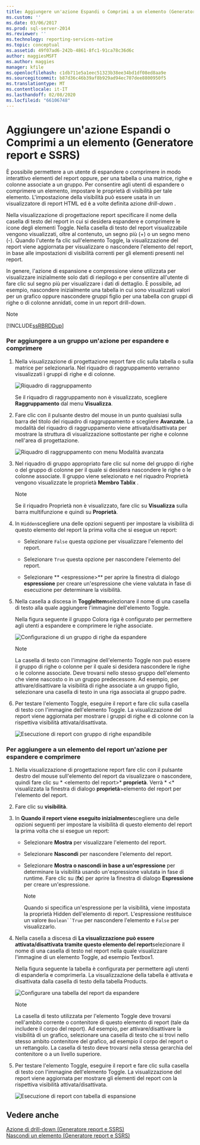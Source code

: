 ```yaml
---
title: Aggiungere un'azione Espandi o Comprimi a un elemento (Generatore report e SSRS) | Microsoft Docs
ms.custom: ''
ms.date: 03/06/2017
ms.prod: sql-server-2014
ms.reviewer: ''
ms.technology: reporting-services-native
ms.topic: conceptual
ms.assetid: 49f07ad6-242b-4861-8fc1-91ca78c36d6c
author: maggiesMSFT
ms.author: maggies
manager: kfile
ms.openlocfilehash: c1db711e5a1eec51323b38ee34bd1df08ed8aa9e
ms.sourcegitcommit: b87d36c46b39af8b929ad94ec707dee8800950f5
ms.translationtype: MT
ms.contentlocale: it-IT
ms.lasthandoff: 02/08/2020
ms.locfileid: "66106748"
---
```

# <a name="add-an-expand-or-collapse-action-to-an-item-report-builder-and-ssrs"></a>Aggiungere un'azione Espandi o Comprimi a un elemento (Generatore report e SSRS)
  È possibile permettere a un utente di espandere o comprimere in modo interattivo elementi del report oppure, per una tabella o una matrice, righe e colonne associate a un gruppo. Per consentire agli utenti di espandere o comprimere un elemento, impostare le proprietà di visibilità per tale elemento. L'impostazione della visibilità può essere usata in un visualizzatore di report HTML ed è a volte definita azione *drill-down* .  
  
 Nella visualizzazione di progettazione report specificare il nome della casella di testo del report in cui si desidera espandere e comprimere le icone degli elementi Toggle. Nella casella di testo del report visualizzabile vengono visualizzati, oltre al contenuto, un segno più (+) o un segno meno (-). Quando l'utente fa clic sull'elemento Toggle, la visualizzazione del report viene aggiornata per visualizzare o nascondere l'elemento del report, in base alle impostazioni di visibilità correnti per gli elementi presenti nel report.  
  
 In genere, l'azione di espansione e compressione viene utilizzata per visualizzare inizialmente solo dati di riepilogo e per consentire all'utente di fare clic sul segno più per visualizzare i dati di dettaglio. È possibile, ad esempio, nascondere inizialmente una tabella in cui sono visualizzati valori per un grafico oppure nascondere gruppi figlio per una tabella con gruppi di righe o di colonne annidati, come in un report drill-down.  
  
> [!NOTE]  
>  [!INCLUDE[ssRBRDDup](../../includes/ssrbrddup-md.md)]  
  
### <a name="to-add-expand-and-collapse-action-to-a-group"></a>Per aggiungere a un gruppo un'azione per espandere e comprimere  
  
1.  Nella visualizzazione di progettazione report fare clic sulla tabella o sulla matrice per selezionarla. Nel riquadro di raggruppamento verranno visualizzati i gruppi di righe e di colonne.  
  
     ![Riquadro di raggruppamento](../media/groupingpane.png "Riquadro di raggruppamento")  
  
     Se il riquadro di raggruppamento non è visualizzato, scegliere **Raggruppamento** dal menu **Visualizza**.  
  
2.  Fare clic con il pulsante destro del mouse in un punto qualsiasi sulla barra del titolo del riquadro di raggruppamento e scegliere **Avanzate**. La modalità del riquadro di raggruppamento viene attivata/disattivata per mostrare la struttura di visualizzazione sottostante per righe e colonne nell'area di progettazione.  
  
     ![Riquadro di raggruppamento con menu Modalità avanzata](../media/groupingpane-advancedmode.png "Riquadro di raggruppamento con menu Modalità avanzata")  
  
3.  Nel riquadro di gruppo appropriato fare clic sul nome del gruppo di righe o del gruppo di colonne per il quale si desidera nascondere le righe o le colonne associate. Il gruppo viene selezionato e nel riquadro Proprietà vengono visualizzate le proprietà **Membro Tablix** .  
  
    > [!NOTE]  
    >  Se il riquadro Proprietà non è visualizzato, fare clic su **Visualizza** sulla barra multifunzione e quindi su **Proprietà**.  
  
4.  In `Hidden`scegliere una delle opzioni seguenti per impostare la visibilità di questo elemento del report la prima volta che si esegue un report:  
  
    -   Selezionare `False` questa opzione per visualizzare l'elemento del report.  
  
    -   Selezionare `True` questa opzione per nascondere l'elemento del report.  
  
    -   Selezionare ** \<espressione>** per aprire la finestra di dialogo **espressione** per creare un'espressione che viene valutata in fase di esecuzione per determinare la visibilità.  
  
5.  Nella casella a discesa in **ToggleItem**selezionare il nome di una casella di testo alla quale aggiungere l'immagine dell'elemento Toggle.  
  
     Nella figura seguente il gruppo Colora riga è configurato per permettere agli utenti a espandere e comprimere le righe associate.  
  
     ![Configurazione di un gruppo di righe da espandere](../media/expandcollapse-confighiddentoggleitemwithnumbers.png "Configurazione di un gruppo di righe da espandere")  
  
    > [!NOTE]  
    >  La casella di testo con l'immagine dell'elemento Toggle non può essere il gruppo di righe o colonne per il quale si desidera nascondere le righe o le colonne associate. Deve trovarsi nello stesso gruppo dell'elemento che viene nascosto o in un gruppo predecessore. Ad esempio, per attivare/disattivare la visibilità di righe associate a un gruppo figlio, selezionare una casella di testo in una riga associata al gruppo padre.  
  
6.  Per testare l'elemento Toggle, eseguire il report e fare clic sulla casella di testo con l'immagine dell'elemento Toggle. La visualizzazione del report viene aggiornata per mostrare i gruppi di righe e di colonne con la rispettiva visibilità attivata/disattivata.  
  
     ![Esecuzione di report con gruppo di righe espandibile](../media/expandcollapse-runreport-rowgroup.png "Esecuzione di report con gruppo di righe espandibile")  
  
### <a name="to-add-expand-and-collapse-action-to-a-report-item"></a>Per aggiungere a un elemento del report un'azione per espandere e comprimere  
  
1.  Nella visualizzazione di progettazione report fare clic con il pulsante destro del mouse sull'elemento del report da visualizzare o nascondere, quindi fare clic su * \<elemento del report>* **proprietà**. Verrà * \<* visualizzata la finestra di dialogo **proprietà**>elemento del report per l'elemento del report.  
  
2.  Fare clic su **visibilità**.  
  
3.  In **Quando il report viene eseguito inizialmente**scegliere una delle opzioni seguenti per impostare la visibilità di questo elemento del report la prima volta che si esegue un report:  
  
    -   Selezionare **Mostra** per visualizzare l'elemento del report.  
  
    -   Selezionare **Nascondi** per nascondere l'elemento del report.  
  
    -   Selezionare **Mostra o nascondi in base a un'espressione** per determinare la visibilità usando un'espressione valutata in fase di runtime. Fare clic su (**fx**) per aprire la finestra di dialogo **Espressione** per creare un'espressione.  
  
        > [!NOTE]  
        >  Quando si specifica un'espressione per la visibilità, viene impostata la proprietà Hidden dell'elemento di report. L'espressione restituisce un valore `Boolean``True` per nascondere l'elemento e `False` per visualizzarlo.  
  
4.  Nella casella a discesa di **La visualizzazione può essere attivata/disattivata tramite questo elemento del report**selezionare il nome di una casella di testo nel report nella quale visualizzare l'immagine di un elemento Toggle, ad esempio Textbox1.  
  
     Nella figura seguente la tabella è configurata per permettere agli utenti di espanderla e comprimerla. La visualizzazione della tabella è attivata e disattivata dalla casella di testo della tabella Products.  
  
     ![Configurare una tabella del report da espandere](../media/expandcollapse-reporttable.png "Configurare una tabella del report da espandere")  
  
    > [!NOTE]  
    >  La casella di testo utilizzata per l'elemento Toggle deve trovarsi nell'ambito corrente o contenitore di questo elemento di report (tale da includere il corpo del report). Ad esempio, per attivare/disattivare la visibilità di un grafico, selezionare una casella di testo che si trovi nello stesso ambito contenitore del grafico, ad esempio il corpo del report o un rettangolo. La casella di testo deve trovarsi nella stessa gerarchia del contenitore o a un livello superiore.  
  
5.  Per testare l'elemento Toggle, eseguire il report e fare clic sulla casella di testo con l'immagine dell'elemento Toggle. La visualizzazione del report viene aggiornata per mostrare gli elementi del report con la rispettiva visibilità attivata/disattivata.  
  
     ![Esecuzione di report con tabella di espansione](../media/expandcollapse-runreport-reporttable.png "Esecuzione di report con tabella di espansione")  
  
## <a name="see-also"></a>Vedere anche  
 [Azione di drill-down &#40;Generatore report e SSRS&#41;](drilldown-action-report-builder-and-ssrs.md)   
 [Nascondi un elemento &#40;Generatore report e SSRS&#41;](../report-builder/hide-an-item-report-builder-and-ssrs.md)  
  
  
